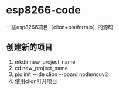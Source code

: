 # esp8266-code
一些esp8266项目（clion+platformio）的源码

## 创建新的项目
1. mkdir new_project_name
2. cd new_project_name
3. pio init --ide clion --board nodemcuv2
4. 使用clion打开项目